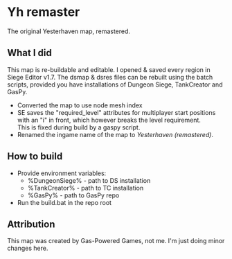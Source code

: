 # Yh remaster

The original Yesterhaven map, remastered.

## What I did

This map is re-buildable and editable. I opened & saved every region in Siege Editor v1.7. The dsmap & dsres files can be rebuilt using the batch scripts, provided you have installations of Dungeon Siege, TankCreator and GasPy.
- Converted the map to use node mesh index
- SE saves the "required_level" attributes for multiplayer start positions with an "i" in front, which however breaks the level requirement.\
  This is fixed during build by a gaspy script.
- Renamed the ingame name of the map to *Yesterhaven (remastered)*.

## How to build

- Provide environment variables:
  - %DungeonSiege% - path to DS installation
  - %TankCreator% - path to TC installation
  - %GasPy% - path to GasPy repo
- Run the build.bat in the repo root

## Attribution

This map was created by Gas-Powered Games, not me. I'm just doing minor changes here.
